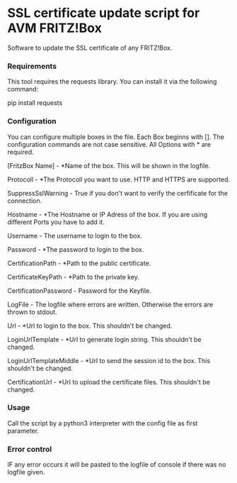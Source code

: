 SSL certificate update script for AVM FRITZ!Box
=================

Software to update the SSL certificate of any FRITZ!Box.


### Requirements
This tool requires the requests library. You can install it via the following command:

pip install requests


### Configuration
You can configure multiple boxes in the file. Each Box beginns with []. The configuration commands are not case sensitive. All Options with * are required.

[FritzBox Name]					- *Name of the box. This will be shown in the logfile.

Protocoll								- *The Protocoll you want to use. HTTP and HTTPS are supported.

SuppressSslWarning      - True if you don't want to verify the cerfificate for the connection.

Hostname								- *The Hostname or IP Adress of the box. If you are using different Ports you have to add it.

Username								- The username to login to the box.

Password								- *The password to login to the box.

CertificationPath				- *Path to the public certificate.

CertificateKeyPath			- *Path to the private key.

CertificationPassword		- Password for the Keyfile.

LogFile									- The logfile where errors are written. Otherwise the errors are thrown to stdout.

Url											- *Url to login to the box. This shouldn't be changed.

LoginUrlTemplate				- *Url to generate login string. This shouldn't be changed.

LoginUrlTemplateMiddle	- *Url to send the session id to the box. This shouldn't be changed.

CertificationUrl				- *Url to upload the certificate files. This shouldn't be changed.


### Usage
Call the script by a python3 interpreter with the config file as first parameter.


### Error control
IF any error occurs it will be pasted to the logfile of console if there was no logfile given.
